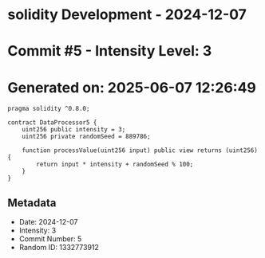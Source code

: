 ﻿# solidity Development - 2024-12-07
# Commit #5 - Intensity Level: 3
# Generated on: 2025-06-07 12:26:49
```solidity
pragma solidity ^0.8.0;

contract DataProcessor5 {
    uint256 public intensity = 3;
    uint256 private randomSeed = 889786;

    function processValue(uint256 input) public view returns (uint256) {
        return input * intensity + randomSeed % 100;
    }
}
```
## Metadata
- Date: 2024-12-07
- Intensity: 3
- Commit Number: 5
- Random ID: 1332773912
